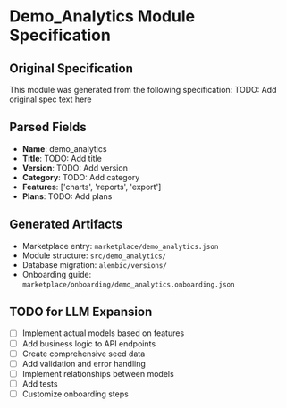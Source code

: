 # Demo_Analytics Module Specification

## Original Specification

This module was generated from the following specification:
TODO: Add original spec text here

## Parsed Fields

- **Name**: demo_analytics
- **Title**: TODO: Add title
- **Version**: TODO: Add version
- **Category**: TODO: Add category
- **Features**: ['charts', 'reports', 'export']
- **Plans**: TODO: Add plans

## Generated Artifacts

- Marketplace entry: `marketplace/demo_analytics.json`
- Module structure: `src/demo_analytics/`
- Database migration: `alembic/versions/`
- Onboarding guide: `marketplace/onboarding/demo_analytics.onboarding.json`

## TODO for LLM Expansion

- [ ] Implement actual models based on features
- [ ] Add business logic to API endpoints
- [ ] Create comprehensive seed data
- [ ] Add validation and error handling
- [ ] Implement relationships between models
- [ ] Add tests
- [ ] Customize onboarding steps
